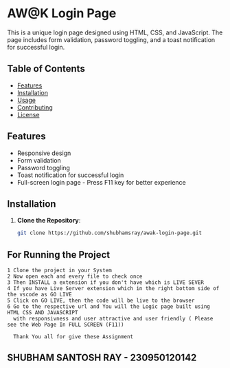 # AW@K Login Page

This is a unique login page designed using HTML, CSS, and JavaScript. The page includes form validation, password toggling, and a toast notification for successful login.

## Table of Contents

- [Features](#features)
- [Installation](#installation)
- [Usage](#usage)
- [Contributing](#contributing)
- [License](#license)

## Features

- Responsive design
- Form validation
- Password toggling
- Toast notification for successful login
- Full-screen login page - Press F11 key for better experience 

## Installation

1. **Clone the Repository**:
   ```sh
   git clone https://github.com/shubhamsray/awak-login-page.git

## For Running the Project 

    1 Clone the project in your System
    2 Now open each and every file to check once 
    3 Then INSTALL a extension if you don't have which is LIVE SEVER 
    4 If you have Live Server extension which in the right bottom side of the vscode as GO LIVE
    5 Click on GO LIVE, then the code will be live to the browser 
    6 Go to the respective url and You will the Logic page built using HTML CSS AND JAVASCRIPT 
      with responsivness and user attractive and user friendly ( Please see the Web Page In FULL SCREEN (F11))

      Thank You all for give these Assignment 

## SHUBHAM SANTOSH RAY - 230950120142
